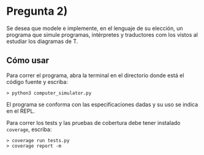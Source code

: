 # Pregunta 2)

Se desea que modele e implemente, en el lenguaje de su elección, un programa que simule programas, intérpretes y traductores com los vistos al estudiar los diagramas de T.

## Cómo usar

Para correr el programa, abra la terminal en el directorio donde está el código fuente y escriba:

```shell
> python3 computer_simulator.py
```

El programa se conforma con las especificaciones dadas y su uso se indica en el REPL.

Para correr los tests y las pruebas de cobertura debe tener instalado `coverage`, escriba:

```shell
> coverage run tests.py
> coverage report -m
```
